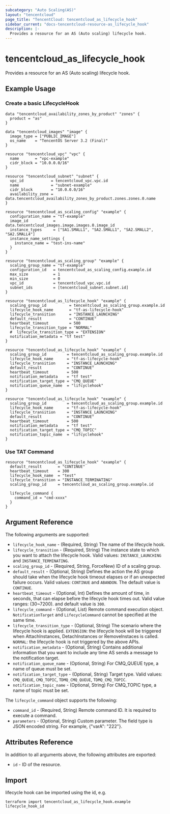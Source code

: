 ```yaml
---
subcategory: "Auto Scaling(AS)"
layout: "tencentcloud"
page_title: "TencentCloud: tencentcloud_as_lifecycle_hook"
sidebar_current: "docs-tencentcloud-resource-as_lifecycle_hook"
description: |-
  Provides a resource for an AS (Auto scaling) lifecycle hook.
---
```


# tencentcloud_as_lifecycle_hook

Provides a resource for an AS (Auto scaling) lifecycle hook.

## Example Usage

### Create a basic LifecycleHook

```hcl
data "tencentcloud_availability_zones_by_product" "zones" {
  product = "as"
}

data "tencentcloud_images" "image" {
  image_type = ["PUBLIC_IMAGE"]
  os_name    = "TencentOS Server 3.2 (Final)"
}

resource "tencentcloud_vpc" "vpc" {
  name       = "vpc-example"
  cidr_block = "10.0.0.0/16"
}

resource "tencentcloud_subnet" "subnet" {
  vpc_id            = tencentcloud_vpc.vpc.id
  name              = "subnet-example"
  cidr_block        = "10.0.0.0/16"
  availability_zone = data.tencentcloud_availability_zones_by_product.zones.zones.0.name
}

resource "tencentcloud_as_scaling_config" "example" {
  configuration_name = "tf-example"
  image_id           = data.tencentcloud_images.image.images.0.image_id
  instance_types     = ["SA1.SMALL1", "SA2.SMALL1", "SA2.SMALL2", "SA2.SMALL4"]
  instance_name_settings {
    instance_name = "test-ins-name"
  }
}

resource "tencentcloud_as_scaling_group" "example" {
  scaling_group_name = "tf-example"
  configuration_id   = tencentcloud_as_scaling_config.example.id
  max_size           = 1
  min_size           = 0
  vpc_id             = tencentcloud_vpc.vpc.id
  subnet_ids         = [tencentcloud_subnet.subnet.id]
}

resource "tencentcloud_as_lifecycle_hook" "example" {
  scaling_group_id          = tencentcloud_as_scaling_group.example.id
  lifecycle_hook_name       = "tf-as-lifecycle-hook"
  lifecycle_transition      = "INSTANCE_LAUNCHING"
  default_result            = "CONTINUE"
  heartbeat_timeout         = 500
  lifecycle_transition_type = "NORMAL"
  #  lifecycle_transition_type = "EXTENSION"
  notification_metadata = "tf test"
}
```



```hcl
resource "tencentcloud_as_lifecycle_hook" "example" {
  scaling_group_id         = tencentcloud_as_scaling_group.example.id
  lifecycle_hook_name      = "tf-as-lifecycle-hook"
  lifecycle_transition     = "INSTANCE_LAUNCHING"
  default_result           = "CONTINUE"
  heartbeat_timeout        = 500
  notification_metadata    = "tf test"
  notification_target_type = "CMQ_QUEUE"
  notification_queue_name  = "lifcyclehook"
}
```



```hcl
resource "tencentcloud_as_lifecycle_hook" "example" {
  scaling_group_id         = tencentcloud_as_scaling_group.example.id
  lifecycle_hook_name      = "tf-as-lifecycle-hook"
  lifecycle_transition     = "INSTANCE_LAUNCHING"
  default_result           = "CONTINUE"
  heartbeat_timeout        = 500
  notification_metadata    = "tf test"
  notification_target_type = "CMQ_TOPIC"
  notification_topic_name  = "lifcyclehook"
}
```

### Use TAT Command

```hcl
resource "tencentcloud_as_lifecycle_hook" "example" {
  default_result       = "CONTINUE"
  heartbeat_timeout    = 300
  lifecycle_hook_name  = "test"
  lifecycle_transition = "INSTANCE_TERMINATING"
  scaling_group_id     = tencentcloud_as_scaling_group.example.id

  lifecycle_command {
    command_id = "cmd-xxxx"
  }
}
```

## Argument Reference

The following arguments are supported:

* `lifecycle_hook_name` - (Required, String) The name of the lifecycle hook.
* `lifecycle_transition` - (Required, String) The instance state to which you want to attach the lifecycle hook. Valid values: `INSTANCE_LAUNCHING` and `INSTANCE_TERMINATING`.
* `scaling_group_id` - (Required, String, ForceNew) ID of a scaling group.
* `default_result` - (Optional, String) Defines the action the AS group should take when the lifecycle hook timeout elapses or if an unexpected failure occurs. Valid values: `CONTINUE` and `ABANDON`. The default value is `CONTINUE`.
* `heartbeat_timeout` - (Optional, Int) Defines the amount of time, in seconds, that can elapse before the lifecycle hook times out. Valid value ranges: (30~7200). and default value is `300`.
* `lifecycle_command` - (Optional, List) Remote command execution object. `NotificationTarget` and `LifecycleCommand` cannot be specified at the same time.
* `lifecycle_transition_type` - (Optional, String) The scenario where the lifecycle hook is applied. `EXTENSION`: the lifecycle hook will be triggered when AttachInstances, DetachInstances or RemoveInstaces is called. `NORMAL`: the lifecycle hook is not triggered by the above APIs.
* `notification_metadata` - (Optional, String) Contains additional information that you want to include any time AS sends a message to the notification target.
* `notification_queue_name` - (Optional, String) For CMQ_QUEUE type, a name of queue must be set.
* `notification_target_type` - (Optional, String) Target type. Valid values: `CMQ_QUEUE`, `CMQ_TOPIC`, `TDMQ_CMQ_QUEUE`, `TDMQ_CMQ_TOPIC`.
* `notification_topic_name` - (Optional, String) For CMQ_TOPIC type, a name of topic must be set.

The `lifecycle_command` object supports the following:

* `command_id` - (Required, String) Remote command ID. It is required to execute a command.
* `parameters` - (Optional, String) Custom parameter. The field type is JSON encoded string. For example, {"varA": "222"}.

## Attributes Reference

In addition to all arguments above, the following attributes are exported:

* `id` - ID of the resource.



## Import

lifecycle hook can be imported using the id, e.g.

```
terraform import tencentcloud_as_lifecycle_hook.example lifecycle_hook_id
```

